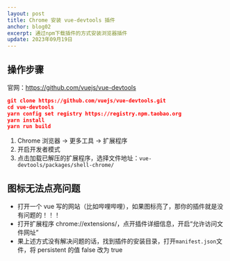 ```yaml
---
layout: post
title: Chrome 安装 vue-devtools 插件
anchor: blog02
excerpt: 通过npm下载插件的方式安装浏览器插件
update: 2023年09月19日
---
```


## 操作步骤

官网：https://github.com/vuejs/vue-devtools

```json
git clone https://github.com/vuejs/vue-devtools.git
cd vue-devtools
yarn config set registry https://registry.npm.taobao.org
yarn install
yarn run build
```

1. Chrome 浏览器 -> 更多工具 -> 扩展程序
2. 开启开发者模式
3. 点击加载已解压的扩展程序，选择文件地址：`vue-devtools/packages/shell-chrome/`

## 图标无法点亮问题

- 打开一个 vue 写的网站（比如哔哩哔哩），如果图标亮了，那你的插件就是没有问题的！！！
- 打开扩展程序 chrome://extensions/，点开插件详细信息，开启“允许访问文件网址”
- 果上述方式没有解决问题的话，找到插件的安装目录，打开`manifest.json`文件，将 persistent 的值 false 改为 true
